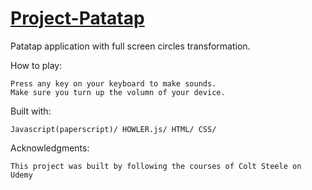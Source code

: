 # [Project-Patatap](https://raw.githack.com/stntsai/Project-Patatap/master/circle.html)
Patatap application with full screen circles transformation.

How to play:

	Press any key on your keyboard to make sounds.
	Make sure you turn up the volumn of your device. 

Built with:

	Javascript(paperscript)/ HOWLER.js/ HTML/ CSS/ 
	
	
Acknowledgments:

	This project was built by following the courses of Colt Steele on Udemy
	
